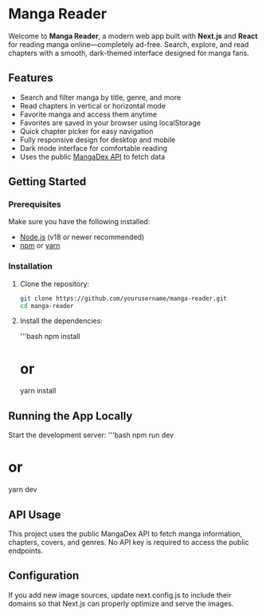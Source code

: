 # Manga Reader

Welcome to **Manga Reader**, a modern web app built with **Next.js** and **React** for reading manga online—completely ad-free. Search, explore, and read chapters with a smooth, dark-themed interface designed for manga fans.

## Features

- Search and filter manga by title, genre, and more
- Read chapters in vertical or horizontal mode
- Favorite manga and access them anytime
- Favorites are saved in your browser using localStorage
- Quick chapter picker for easy navigation
- Fully responsive design for desktop and mobile
- Dark mode interface for comfortable reading
- Uses the public [MangaDex API](https://api.mangadex.org/) to fetch data

## Getting Started

### Prerequisites

Make sure you have the following installed:

- [Node.js](https://nodejs.org/) (v18 or newer recommended)
- [npm](https://www.npmjs.com/) or [yarn](https://yarnpkg.com/)

### Installation

1. Clone the repository:

   ```bash
   git clone https://github.com/yourusername/manga-reader.git
   cd manga-reader

2. Install the dependencies:
   
   '''bash
   npm install
   # or
   yarn install

## Running the App Locally
   Start the development server:
   '''bash
   npm run dev
   # or
   yarn dev

## API Usage
This project uses the public MangaDex API to fetch manga information, chapters, covers, and genres. No API key is required to access the public endpoints.

## Configuration
If you add new image sources, update next.config.js to include their domains so that Next.js can properly optimize and serve the images.


